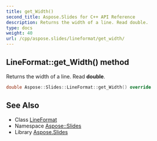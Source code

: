 ```yaml
---
title: get_Width()
second_title: Aspose.Slides for C++ API Reference
description: Returns the width of a line. Read double.
type: docs
weight: 40
url: /cpp/aspose.slides/lineformat/get_width/
---
```

## LineFormat::get_Width() method


Returns the width of a line. Read **double**.

```cpp
double Aspose::Slides::LineFormat::get_Width() override
```

## See Also

* Class [LineFormat](./)
* Namespace [Aspose::Slides](../)
* Library [Aspose.Slides](../../)